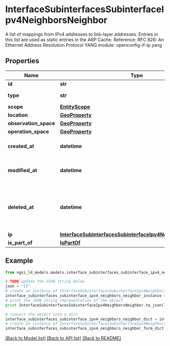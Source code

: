 # InterfaceSubinterfacesSubinterfaceIpv4NeighborsNeighbor

A list of mappings from IPv4 addresses to link-layer addresses.  Entries in this list are used as static entries in the ARP Cache.  Reference: RFC 826: An Ethernet Address Resolution Protocol  YANG module: openconfig-if-ip.yang 

## Properties

Name | Type | Description | Notes
------------ | ------------- | ------------- | -------------
**id** | **str** | Entity id.  | [optional] 
**type** | **str** | NGSI-LD Entity identifier. It has to be InterfaceSubinterfacesSubinterfaceIpv4NeighborsNeighbor. | [default to 'InterfaceSubinterfacesSubinterfaceIpv4NeighborsNeighbor']
**scope** | [**EntityScope**](EntityScope.md) |  | [optional] 
**location** | [**GeoProperty**](GeoProperty.md) |  | [optional] 
**observation_space** | [**GeoProperty**](GeoProperty.md) |  | [optional] 
**operation_space** | [**GeoProperty**](GeoProperty.md) |  | [optional] 
**created_at** | **datetime** | Is defined as the temporal Property at which the Entity, Property or Relationship was entered into an NGSI-LD system.  | [optional] [readonly] 
**modified_at** | **datetime** | Is defined as the temporal Property at which the Entity, Property or Relationship was last modified in an NGSI-LD system, e.g. in order to correct a previously entered incorrect value.  | [optional] [readonly] 
**deleted_at** | **datetime** | Is defined as the temporal Property at which the Entity, Property or Relationship was deleted from an NGSI-LD system.  Entity deletion timestamp. See clause 4.8 It is only used in notifications reporting deletions and in the Temporal Representation of Entities (clause 4.5.6), Properties (clause 4.5.7), Relationships (clause 4.5.8) and LanguageProperties (clause 5.2.32).  | [optional] [readonly] 
**ip** | [**InterfaceSubinterfacesSubinterfaceIpv4NeighborsNeighborIp**](InterfaceSubinterfacesSubinterfaceIpv4NeighborsNeighborIp.md) |  | [optional] 
**is_part_of** | [**IsPartOf**](IsPartOf.md) |  | 

## Example

```python
from ngsi_ld_models.models.interface_subinterfaces_subinterface_ipv4_neighbors_neighbor import InterfaceSubinterfacesSubinterfaceIpv4NeighborsNeighbor

# TODO update the JSON string below
json = "{}"
# create an instance of InterfaceSubinterfacesSubinterfaceIpv4NeighborsNeighbor from a JSON string
interface_subinterfaces_subinterface_ipv4_neighbors_neighbor_instance = InterfaceSubinterfacesSubinterfaceIpv4NeighborsNeighbor.from_json(json)
# print the JSON string representation of the object
print InterfaceSubinterfacesSubinterfaceIpv4NeighborsNeighbor.to_json()

# convert the object into a dict
interface_subinterfaces_subinterface_ipv4_neighbors_neighbor_dict = interface_subinterfaces_subinterface_ipv4_neighbors_neighbor_instance.to_dict()
# create an instance of InterfaceSubinterfacesSubinterfaceIpv4NeighborsNeighbor from a dict
interface_subinterfaces_subinterface_ipv4_neighbors_neighbor_form_dict = interface_subinterfaces_subinterface_ipv4_neighbors_neighbor.from_dict(interface_subinterfaces_subinterface_ipv4_neighbors_neighbor_dict)
```
[[Back to Model list]](../README.md#documentation-for-models) [[Back to API list]](../README.md#documentation-for-api-endpoints) [[Back to README]](../README.md)


